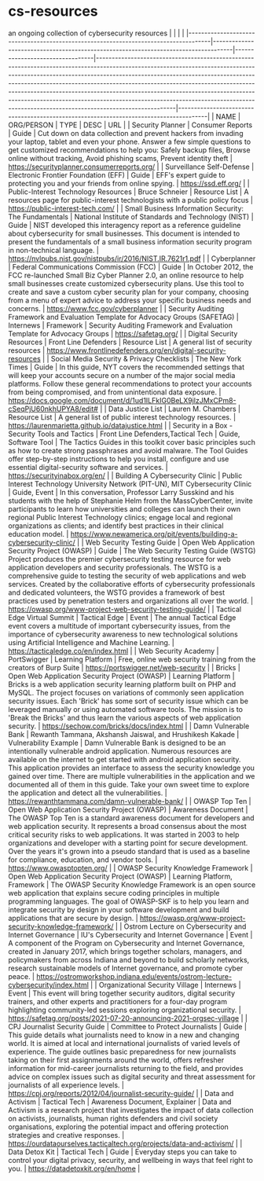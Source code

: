 # cs-resources
an ongoing collection of cybersecurity resources
                                                                                |                                 |                                                                                                                                                                                                                                                                                                                                                                                                                                                                                                             |                                                                                       |
|-------------------------------------------------------------------------------------|------------------------------------------------------------------------------------|---------------------------------|-------------------------------------------------------------------------------------------------------------------------------------------------------------------------------------------------------------------------------------------------------------------------------------------------------------------------------------------------------------------------------------------------------------------------------------------------------------------------------------------------------------|---------------------------------------------------------------------------------------|
| NAME                                                                                | ORG/PERSON                                                                         | TYPE                            | DESC                                                                                                                                                                                                                                                                                                                                                                                                                                                                                                        | URL                                                                                   |
| Security Planner                                                                    | Consumer Reports                                                                   | Guide                           | Cut down on data   collection and prevent hackers from invading your laptop, tablet and even   your phone. Answer a few simple questions to get customized recommendations   to help you:      Safely backup files,      Browse online without tracking,      Avoid phishing scams,      Prevent identity theft                                                                                                                                                                                             | https://securityplanner.consumerreports.org/                                          |
| Surveillance Self-Defense                                                           | Electronic Frontier   Foundation (EFF)                                             | Guide                           | EFF's expert guide   to protecting you and your friends from online spying.                                                                                                                                                                                                                                                                                                                                                                                                                                 | https://ssd.eff.org/                                                                  |
| Public-Interest Technology Resources                                                | Bruce Schneier                                                                     | Resource List                   | A resources page for   public-interest technologists with a public policy focus                                                                                                                                                                                                                                                                                                                                                                                                                             | https://public-interest-tech.com/                                                     |
| Small Business Information Security: The Fundamentals                               | National Institute   of Standards and Technology (NIST)                            | Guide                           | NIST developed this   interagency report as a reference guideline about cybersecurity for   small      businesses. This document is intended to present the fundamentals of a   small business information      security program in non-technical language.                                                                                                                                                                                                                                                 | https://nvlpubs.nist.gov/nistpubs/ir/2016/NIST.IR.7621r1.pdf                          |
| Cyberplanner                                                                        | Federal   Communications Commission (FCC)                                          | Guide                           | In October 2012, the   FCC re-launched Small Biz Cyber Planner 2.0, an online resource to help small   businesses create customized cybersecurity plans. Use this tool to create and   save a custom cyber security plan for your company, choosing from a menu of expert   advice to address your specific business needs and concerns.                                                                                                                                                                    | https://www.fcc.gov/cyberplanner                                                      |
| Security Auditing Framework and Evaluation Template for   Advocacy Groups (SAFETAG) | Internews                                                                          | Framework                       | Security Auditing   Framework and Evaluation Template for Advocacy Groups                                                                                                                                                                                                                                                                                                                                                                                                                                   | https://safetag.org/                                                                  |
| Digital Security Resources                                                          | Front Line Defenders                                                               | Resource List                   | A general list of   security resources                                                                                                                                                                                                                                                                                                                                                                                                                                                                      | https://www.frontlinedefenders.org/en/digital-security-resources                      |
| Social Media Security & Privacy Checklists                                          | The New York Times                                                                 | Guide                           | In this guide, NYT   covers the recommended settings that will keep your accounts secure on a   number of the major social media platforms. Follow these general   recommendations to protect your accounts from being compromised, and from   unintentional data exposure.                                                                                                                                                                                                                                 | https://docs.google.com/document/d/1ud1ILFkIG0BeLX9jlzJMxCPm8-cSeqPjU60nkhUPYA8/edit# |
| Data Justice List                                                                   | Lauren M. Chambers                                                                 | Resource List                   | A general list of   public interest technology resources.                                                                                                                                                                                                                                                                                                                                                                                                                                                   | https://laurenmarietta.github.io/datajustice.html                                     |
| Security in a Box - Security Tools and Tactics                                      | Front Line   Defenders,Tactical Tech                                               | Guide, Software Tool            | The Tactics Guides   in this toolkit cover basic principles such as how to create strong   passphrases and avoid malware. The Tool Guides offer step-by-step   instructions to help you install, configure and use essential   digital-security software and services.                                                                                                                                                                                                                                      | https://securityinabox.org/en/                                                        |
| Building A Cybersecurity Clinic                                                     | Public Interest   Technology University Network (PIT-UN), MIT Cybersecurity Clinic | Guide, Event                    | In this   conversation, Professor Larry Susskind and his students with the help of   Stephanie Helm from the MassCyberCenter, invite participants to learn how   universities and colleges can launch their own regional Public Interest   Technology clinics; engage local and regional organizations as clients; and   identify best practices in their clinical education model.                                                                                                                         | https://www.newamerica.org/pit/events/building-a-cybersecurity-clinic/                |
| Web Security Testing Guide                                                          | Open Web Application   Security Project (OWASP)                                    | Guide                           | The Web Security   Testing Guide (WSTG) Project produces the premier cybersecurity testing   resource for web application developers and security professionals.            The WSTG is a comprehensive guide to testing the security of web   applications and web services. Created by the collaborative efforts of   cybersecurity professionals and dedicated volunteers, the WSTG provides a   framework of best practices used by penetration testers and organizations all   over the world.         | https://owasp.org/www-project-web-security-testing-guide/                             |
| Tactical Edge Virtual Summit                                                        | Tactical Edge                                                                      | Event                           | The annual Tactical   Edge event covers a multitude of important cybersecurity issues, from the   importance of cybersecurity awareness to new technological solutions using   Artificial Intelligence and Machine Learning.                                                                                                                                                                                                                                                                                | https://tacticaledge.co/en/index.html                                                 |
| Web Security Academy                                                                | PortSwigger                                                                        | Learning Platform               | Free, online web   security training from the creators of Burp Suite                                                                                                                                                                                                                                                                                                                                                                                                                                        | https://portswigger.net/web-security                                                  |
| Bricks                                                                              | Open Web Application   Security Project (OWASP)                                    | Learning Platform               | Bricks is a web   application security learning platform built on PHP and MySQL. The project   focuses on variations of commonly seen application security issues. Each   'Brick' has some sort of security issue which can be leveraged manually or   using automated software tools. The mission is to 'Break the Bricks' and thus   learn the various aspects of web application security.                                                                                                               | https://sechow.com/bricks/docs/index.html                                             |
| Damn Vulnerable Bank                                                                | Rewanth Tammana,   Akshansh Jaiswal, and Hrushikesh Kakade                         | Vulnerability   Example         | Damn Vulnerable Bank   is designed to be an intentionally vulnerable android application. Numerous   resources are available on the internet to get started with android   application security. This application provides an interface to assess the   security knowledge you gained over time. There are multiple vulnerabilities   in the application and we documented all of them in this guide. Take your own   sweet time to explore the application and detect all the vulnerabilities.             | https://rewanthtammana.com/damn-vulnerable-bank/                                      |
| OWASP Top Ten                                                                       | Open Web Application   Security Project (OWASP)                                    | Awareness Document              | The OWASP Top Ten is   a standard awareness document for developers and web application security. It   represents a broad consensus about the most critical security risks to web   applications. It was started in 2003 to help organizations and developer with   a starting point for secure development. Over the years it's grown into a   pseudo standard that is used as a baseline for compliance, education, and   vendor tools.                                                                   | https://www.owasptopten.org/                                                          |
| OWASP Security Knowledge Framework                                                  | Open Web Application   Security Project (OWASP)                                    | Learning Platform,   Framework  | The OWASP Security   Knowledge Framework is an open source web application that explains secure   coding principles in multiple programming languages. The goal of OWASP-SKF is   to help you learn and integrate security by design in your software   development and build applications that are secure by design.                                                                                                                                                                                       | https://owasp.org/www-project-security-knowledge-framework/                           |
| Ostrom Lecture on Cybersecurity and Internet Governance                             | IU's Cybersecurity   and Internet Governance                                       | Event                           | A component of the   Program on Cybersecurity and Internet Governance, created in January 2017,   which brings together scholars, managers, and policymakers from across   Indiana and beyond to build scholarly networks, research sustainable models   of Internet governance, and promote cyber peace.                                                                                                                                                                                                   | https://ostromworkshop.indiana.edu/events/ostrom-lecture-cybersecurity/index.html     |
| Organizational Security Village                                                     | Internews                                                                          | Event                           | This event will   bring together security auditors, digital security trainers, and other   experts and practitioners for a four-day program highlighting community-led   sessions exploring organizational security.                                                                                                                                                                                                                                                                                        | https://safetag.org/posts/2021-07-20-announcing-2021-orgsec-village                   |
| CPJ Journalist Security Guide                                                       | Committee to Protect   Journalists                                                 | Guide                           | This guide details   what journalists need to know in a new and changing world. It is aimed at   local and international journalists of varied levels of experience. The guide   outlines basic preparedness for new journalists taking on their first   assignments around the world, offers refresher information for mid-career   journalists returning to the field, and provides advice on complex issues   such as digital security and threat assessment for journalists of all   experience levels. | https://cpj.org/reports/2012/04/journalist-security-guide/                            |
| Data and Activism                                                                   | Tactical Tech                                                                      | Awareness Document,   Explainer | Data and Activism is   a research project that investigates the impact of data collection on   activists, journalists, human rights defenders and civil society   organisations, exploring the potential impact and offering protection   strategies and creative responses.                                                                                                                                                                                                                                | https://ourdataourselves.tacticaltech.org/projects/data-and-activism/                 |
| Data Detox Kit                                                                      | Tactical Tech                                                                      | Guide                           | Everyday steps you can take to   control your digital privacy, security, and wellbeing in ways that feel right   to you.                                                                                                                                                                                                                                                                                                                                                                                    | https://datadetoxkit.org/en/home                                                      |
